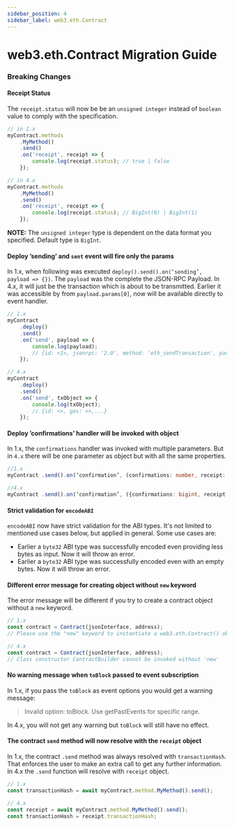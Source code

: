 ```yaml
---
sidebar_position: 4
sidebar_label: web3.eth.Contract
---
```


# web3.eth.Contract Migration Guide

### Breaking Changes

#### Receipt Status

The `receipt.status` will now be be an `unsigned integer` instead of `boolean` value to comply with the specification.

```ts
// in 1.x
myContract.methods
	.MyMethod()
	.send()
	.on('receipt', receipt => {
		console.log(receipt.status); // true | false
	});

// in 4.x
myContract.methods
	.MyMethod()
	.send()
	.on('receipt', receipt => {
		console.log(receipt.status); // BigInt(0) | BigInt(1)
	});
```

**NOTE:** The `unsigned integer` type is dependent on the data format you specified. Default type is `BigInt`.

#### Deploy ’sending’ and `sent` event will fire only the params

In 1.x, when following was executed `deploy().send().on(‘sending’, payload => {})`. The `payload` was the complete the JSON-RPC Payload. In 4.x, it will just be the transaction which is about to be transmitted. Earlier it was accessible by from `payload.params[0]`, now will be available directly to event handler.

```ts
// 1.x
myContract
	.deploy()
	.send()
	.on('send', payload => {
		console.log(payload);
		// {id: <1>, jsonrpc: '2.0', method: 'eth_sendTransaction', params: [txObject] }
	});

// 4.x
myContract
	.deploy()
	.send()
	.on('send', txObject => {
		console.log(txObject);
		// {id: <>, gas: <>,...}
	});
```

#### Deploy ’confirmations’ handler will be invoked with object

In 1.x, the `confirmations` handler was invoked with multiple parameters. But in `4.x` there will be one parameter as object but with all the same properties.

```ts
//1.x
myContract .send().on(‘confirmation’, (confirmations: number, receipt: object, latestBlockHash: string) => {})

//4.x
myContract .send().on(‘confirmation’, ({confirmations: bigint, receipt: object, latestBlockHash: string}) => {})
```

#### Strict validation for `encodeABI`

`encodeABI` now have strict validation for the ABI types. It's not limited to mentioned use cases below, but applied in general. Some use cases are:

-   Earlier a `byte32` ABI type was successfully encoded even providing less bytes as input. Now it will throw an error.
-   Earlier a `byte32` ABI type was successfully encoded even with an empty bytes. Now it will throw an error.

#### Different error message for creating object without `new` keyword

The error message will be different if you try to create a contract object without a `new` keyword.

```ts
// 1.x
const contract = Contract(jsonInterface, address);
// Please use the "new" keyword to instantiate a web3.eth.Contract() object!

// 4.x
const contract = Contract(jsonInterface, address);
// Class constructor ContractBuilder cannot be invoked without 'new'
```

#### No warning message when `toBlock` passed to event subscription

In 1.x, if you pass the `toBlock` as event options you would get a warning message:

> Invalid option: toBlock. Use getPastEvents for specific range.

In 4.x, you will not get any warning but `toBlock` will still have no effect.

#### The contract `send` method will now resolve with the `receipt` object

In 1.x, the contract `.send` method was always resolved with `transactionHash`. That enforces the user to make an extra call to get any further information. In 4.x the `.send` function will resolve with `receipt` object.

```ts
// 1.x
const transactionHash = await myContract.method.MyMethod().send();

// 4.x
const receipt = await myContract.method.MyMethod().send();
const transactionHash = receipt.transactionHash;
```
